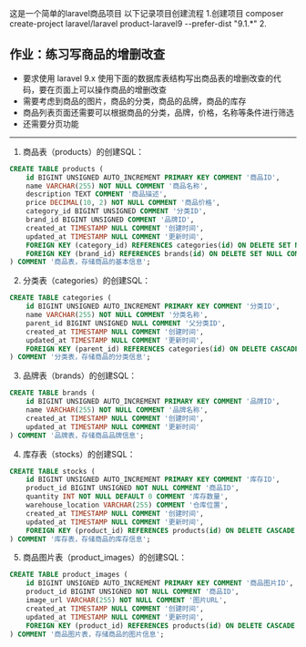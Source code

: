 这是一个简单的laravel商品项目
以下记录项目创建流程
1.创建项目
composer create-project laravel/laravel product-laravel9 --prefer-dist "9.1.*"
2.




## 作业：练习写商品的增删改查

- 要求使用 laravel 9.x 使用下面的数据库表结构写出商品表的增删改查的代码，要在页面上可以操作商品的增删改查
- 需要考虑到商品的图片，商品的分类，商品的品牌，商品的库存
- 商品列表页面还需要可以根据商品的分类，品牌，价格，名称等条件进行筛选
- 还需要分页功能

---

1. 商品表（products）的创建SQL：
```sql
CREATE TABLE products (
    id BIGINT UNSIGNED AUTO_INCREMENT PRIMARY KEY COMMENT '商品ID',
    name VARCHAR(255) NOT NULL COMMENT '商品名称',
    description TEXT COMMENT '商品描述',
    price DECIMAL(10, 2) NOT NULL COMMENT '商品价格',
    category_id BIGINT UNSIGNED COMMENT '分类ID',
    brand_id BIGINT UNSIGNED COMMENT '品牌ID',
    created_at TIMESTAMP NULL COMMENT '创建时间',
    updated_at TIMESTAMP NULL COMMENT '更新时间',
    FOREIGN KEY (category_id) REFERENCES categories(id) ON DELETE SET NULL COMMENT '外键，关联分类表',
    FOREIGN KEY (brand_id) REFERENCES brands(id) ON DELETE SET NULL COMMENT '外键，关联品牌表'
) COMMENT '商品表，存储商品的基本信息';
```

2. 分类表（categories）的创建SQL：
```sql
CREATE TABLE categories (
    id BIGINT UNSIGNED AUTO_INCREMENT PRIMARY KEY COMMENT '分类ID',
    name VARCHAR(255) NOT NULL COMMENT '分类名称',
    parent_id BIGINT UNSIGNED NULL COMMENT '父分类ID',
    created_at TIMESTAMP NULL COMMENT '创建时间',
    updated_at TIMESTAMP NULL COMMENT '更新时间',
    FOREIGN KEY (parent_id) REFERENCES categories(id) ON DELETE CASCADE COMMENT '父分类外键，关联自身'
) COMMENT '分类表，存储商品的分类信息';
```

3. 品牌表（brands）的创建SQL：
```sql
CREATE TABLE brands (
    id BIGINT UNSIGNED AUTO_INCREMENT PRIMARY KEY COMMENT '品牌ID',
    name VARCHAR(255) NOT NULL COMMENT '品牌名称',
    created_at TIMESTAMP NULL COMMENT '创建时间',
    updated_at TIMESTAMP NULL COMMENT '更新时间'
) COMMENT '品牌表，存储商品品牌信息';
```

4. 库存表（stocks）的创建SQL：
```sql
CREATE TABLE stocks (
    id BIGINT UNSIGNED AUTO_INCREMENT PRIMARY KEY COMMENT '库存ID',
    product_id BIGINT UNSIGNED NOT NULL COMMENT '商品ID',
    quantity INT NOT NULL DEFAULT 0 COMMENT '库存数量',
    warehouse_location VARCHAR(255) COMMENT '仓库位置',
    created_at TIMESTAMP NULL COMMENT '创建时间',
    updated_at TIMESTAMP NULL COMMENT '更新时间',
    FOREIGN KEY (product_id) REFERENCES products(id) ON DELETE CASCADE COMMENT '外键，关联商品表'
) COMMENT '库存表，存储商品的库存信息';
```

5. 商品图片表（product_images）的创建SQL：
```sql
CREATE TABLE product_images (
    id BIGINT UNSIGNED AUTO_INCREMENT PRIMARY KEY COMMENT '商品图片ID',
    product_id BIGINT UNSIGNED NOT NULL COMMENT '商品ID',
    image_url VARCHAR(255) NOT NULL COMMENT '图片URL',
    created_at TIMESTAMP NULL COMMENT '创建时间',
    updated_at TIMESTAMP NULL COMMENT '更新时间',
    FOREIGN KEY (product_id) REFERENCES products(id) ON DELETE CASCADE COMMENT '外键，关联商品表'
) COMMENT '商品图片表，存储商品的图片信息';
```
